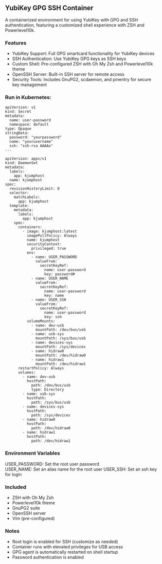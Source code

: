 ## YubiKey GPG SSH Container
A containerized environment for using YubiKey with GPG and SSH authentication, featuring a customized shell experience with ZSH and Powerlevel10k.

### Features
* YubiKey Support: Full GPG smartcard functionality for YubiKey devices
* SSH Authentication: Use YubiKey GPG keys as SSH keys
* Custom Shell: Pre-configured ZSH with Oh My Zsh and Powerlevel10k theme
* OpenSSH Server: Built-in SSH server for remote access
* Security Tools: Includes GnuPG2, scdaemon, and pinentry for secure key management


### Run in Kubernetes:

```
apiVersion: v1
kind: Secret
metadata:
  name: user-password
  namespace: default
type: Opaque
stringData:
  password: "yourpassword"
  name: "yourusername"
  ssh: "ssh-rsa AAAAx"
---

apiVersion: apps/v1
kind: DaemonSet
metadata:
  labels:
    app: kjumphost
  name: kjumphost
spec:
  revisionHistoryLimit: 0
  selector:
    matchLabels:
      app: kjumphost
  template:
    metadata:
      labels:
        app: kjumphost
    spec:
      containers:
        - image: kjumphost:latest
          imagePullPolicy: Always
          name: kjumphost
          securityContext:
            privileged: true
          env:
            - name: USER_PASSWORD
              valueFrom:
                secretKeyRef:
                  name: user-password
                  key: password#
            - name: USER_NAME
              valueFrom:
                secretKeyRef:
                  name: user-password
                  key: name
            - name: USER_SSH
              valueFrom:
                secretKeyRef:
                  name: user-password
                  key: ssh
          volumeMounts:
            - name: dev-usb
              mountPath: /dev/bus/usb
            - name: usb-sys
              mountPath: /sys/bus/usb
            - name: devices-sys
              mountPath: /sys/devices
            - name: hidraw0
              mountPath: /dev/hidraw0
            - name: hidraw1
              mountPath: /dev/hidraw1
      restartPolicy: Always
      volumes:
        - name: dev-usb
          hostPath:
            path: /dev/bus/usb
            type: Directory
        - name: usb-sys
          hostPath:
            path: /sys/bus/usb
        - name: devices-sys
          hostPath:
            path: /sys/devices
        - name: hidraw0
          hostPath:
            path: /dev/hidraw0
        - name: hidraw1
          hostPath:
            path: /dev/hidraw1

```

### Environment Variables
USER_PASSWORD: Set the root user password  
USER_NAME: Set an alias name for the root user
USER_SSH: Set an ssh key for login

### Included

* ZSH with Oh My Zsh
* Powerlevel10k theme
* GnuPG2 suite
* OpenSSH server
* Vim (pre-configured)


### Notes

- Root login is enabled for SSH (customize as needed)
- Container runs with elevated privileges for USB access
- GPG agent is automatically restarted on shell startup
- Password authentication is enabled
